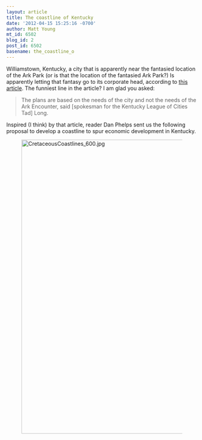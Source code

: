 ```yaml
---
layout: article
title: The coastline of Kentucky
date: '2012-04-15 15:25:16 -0700'
author: Matt Young
mt_id: 6502
blog_id: 2
post_id: 6502
basename: the_coastline_o
---
```

Williamstown, Kentucky, a city that is apparently near the fantasied location of the Ark Park (or is that the location of the fantasied Ark Park?) Is apparently letting that fantasy go to its corporate head, according to [this article](http://www.grantky.com/content/williamstown-envisions-future-look-downtown). The funniest line in the article? I am glad you asked:


> The plans are based on the needs of the city and not the needs of the Ark Encounter, said \[spokesman for the Kentucky League of Cities Tad\] Long.

Inspired (I think) by that article, reader Dan Phelps sent us the following proposal to develop a coastline to spur economic development in Kentucky.

<figure>
<img src="http://pandasthumb.org/CretaceousCoastlines_600.jpg" alt="CretaceousCoastlines_600.jpg" width="600" height="774" />
<figcaption markdown="span">

</figcaption>
</figure>
